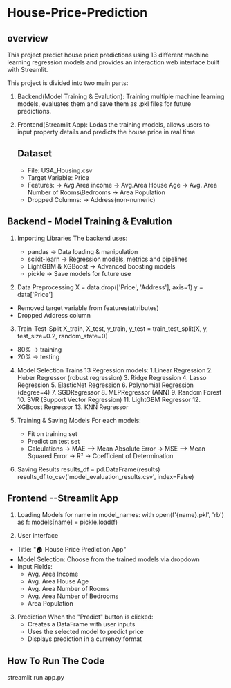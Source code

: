 # House-Price-Prediction

## overview 
This project predict house price predictions using 13 different machine learning regression models and provides an interaction web interface built with Streamlit.

This project is divided into two main parts:
1. Backend(Model Training & Evalution): Training multiple machine learning models, evaluates them and save them as .pkl files for future predictions.
2. Frontend(Streamlit App): Lodas the training models, allows users to input property details and predicts the house price in real time
   
   ## Dataset
   * File: USA_Housing.csv
   * Target Variable: Price
   * Features:
       -> Avg.Area income
       -> Avg.Area House Age
       -> Avg. Area Number of Rooms\Bedrooms
       -> Area Population
   * Dropped Columns:
        -> Address(non-numeric)

## Backend - Model Training & Evalution
1. Importing Libraries
   The backend uses:
   * pandas -> Data loading & manipulation
   * scikit-learn -> Regression models, metrics and pipelines
   * LightGBM & XGBoost -> Advanced boosting models
   * pickle -> Save models for future use

 2. Data Preprocessing
   X = data.drop(['Price', 'Address'], axis=1)
   y = data['Price']
 * Removed target variable from features(attributes)
 * Dropped Address column

3. Train-Test-Split
   X_train, X_test, y_train, y_test = train_test_split(X, y, test_size=0.2, random_state=0)
* 80% -> training
* 20% -> testing

4. Model Selection
   Trains 13 Regression models:
    1.Linear Regression
    2. Huber Regressor (robust regression)
    3. Ridge Regression
    4. Lasso Regression
    5. ElasticNet Regression
    6. Polynomial Regression (degree=4)
    7. SGDRegressor
    8. MLPRegressor (ANN)
    9. Random Forest
    10. SVR (Support Vector Regression)
    11. LightGBM Regressor
    12. XGBoost Regressor
    13. KNN Regressor

5. Training & Saving Models
   For each models:
    * Fit on training set
    * Predict on test set
    * Calculations
       -> MAE --> Mean Absolute Error
       -> MSE --> Mean Squared Error
       -> R² → Coefficient of Determination
  6. Saving Results
      results_df = pd.DataFrame(results)
      results_df.to_csv('model_evaluation_results.csv', index=False)

## Frontend --Streamlit App

1. Loading Models
   for name in model_names:
    with open(f'{name}.pkl', 'rb') as f:
        models[name] = pickle.load(f)

2. User interface
  * Title: "🏠 House Price Prediction App"
  * Model Selection: Choose from the trained models via dropdown
  * Input Fields:
     * Avg. Area Income
     * Avg. Area House Age
     * Avg. Area Number of Rooms
     * Avg. Area Number of Bedrooms
     * Area Population

3. Prediction
   When the "Predict" button is clicked:
   * Creates a DataFrame with user inputs
   * Uses the selected model to predict price
   * Displays prediction in a currency format
      
## How To Run The Code
streamlit run app.py


   
     
     
